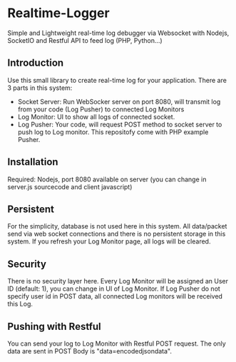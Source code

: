 # Realtime-Logger
Simple and Lightweight real-time log debugger via Websocket with Nodejs, SocketIO and Restful API to feed log (PHP, Python...)

## Introduction ##
Use this small library to create real-time log for your application. There are 3 parts in this system: 
* Socket Server: Run WebSocker server on port 8080, will transmit log from your code (Log Pusher) to connected Log Monitors
* Log Monitor: UI to show all logs of connected socket.
* Log Pusher: Your code, will request POST method to socket server to push log to Log monitor. This repositofy come with PHP example Pusher.

## Installation ##
Required: Nodejs, port 8080 available on server (you can change in server.js sourcecode and client javascript)

## Persistent ##
For the simplicity, database is not used here in this system. All data/packet send via web socket connections and there is no persistent storage in this system. If you refresh your Log Monitor page, all logs will be cleared.

## Security ##
There is no security layer here. Every Log Monitor will be assigned an User ID (default: 1), you can change in UI of Log Monitor. If Log Pusher do not specify user id in POST data, all connected Log monitors will be received this Log.

## Pushing with Restful ##
You can send your log to Log Monitor with Restful POST request. The only data are sent in POST Body is "data=encodedjsondata". 

